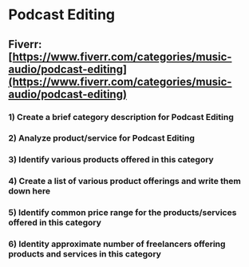 # Podcast Editing
## Fiverr: [https://www.fiverr.com/categories/music-audio/podcast-editing](https://www.fiverr.com/categories/music-audio/podcast-editing)
### 1) Create a brief category description for Podcast Editing
### 2) Analyze product/service for Podcast Editing
### 3) Identify various products offered in this category
### 4) Create a list of various product offerings and write them down here
### 5) Identify common price range for the products/services offered in this category
### 6) Identity approximate number of freelancers offering products and services in this category

